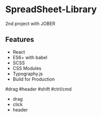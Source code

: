 # SpreadSheet-Library
2nd project with JOBER

## Features 
- React
- ES6+ with babel
- SCSS
- CSS Modules
- Typography.js
- Build for Production    

#drag
#header
#shift
#ctrl/cmd
- drag
- click
- header

